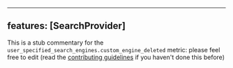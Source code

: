 
---
features: [SearchProvider]
---

This is a stub commentary for the `user_specified_search_engines.custom_engine_deleted` metric: please feel free to edit (read the
[contributing guidelines](https://github.com/mozilla/glean-annotations/blob/main/CONTRIBUTING.md)
if you haven't done this before)
